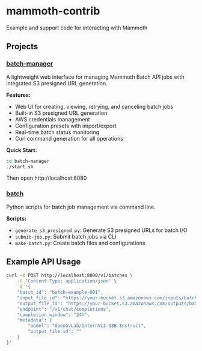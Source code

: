 # mammoth-contrib

Example and support code for interacting with Mammoth

## Projects

### [batch-manager](./batch-manager/)

A lightweight web interface for managing Mammoth Batch API jobs with integrated S3 presigned URL generation.

**Features:**
- Web UI for creating, viewing, retrying, and canceling batch jobs
- Built-in S3 presigned URL generation
- AWS credentials management
- Configuration presets with import/export
- Real-time batch status monitoring
- Curl command generation for all operations

**Quick Start:**
```bash
cd batch-manager
./start.sh
```

Then open http://localhost:8080

### [batch](./batch/)

Python scripts for batch job management via command line.

**Scripts:**
- `generate_s3_presigned.py`: Generate S3 presigned URLs for batch I/O
- `submit-job.py`: Submit batch jobs via CLI
- `make-batch.py`: Create batch files and configurations

## Example API Usage

```bash
curl -X POST http://localhost:8000/v1/batches \
    -H "Content-Type: application/json" \
    -d '{
    "batch_id": "batch-example-001",
    "input_file_id": "https://your-bucket.s3.amazonaws.com/inputs/batch.tar.gz?...",
    "output_file_id": "https://your-bucket.s3.amazonaws.com/outputs/batch-output.tar.gz?...",
    "endpoint": "/v1/chat/completions",
    "completion_window": "24h",
    "metadata": {
        "model": "OpenGVLab/InternVL3-38B-Instruct",
        "output_file_id": ""
    }
}'
```